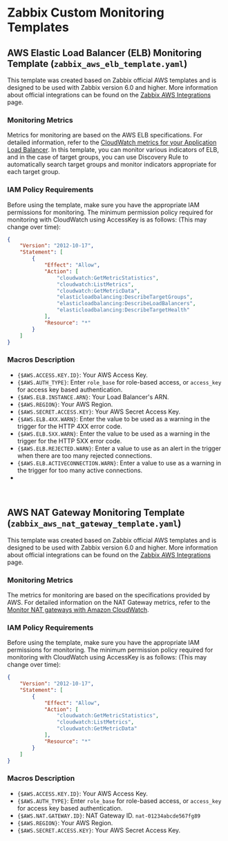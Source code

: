 # Zabbix Custom Monitoring Templates

## AWS Elastic Load Balancer (ELB) Monitoring Template (`zabbix_aws_elb_template.yaml`)

This template was created based on Zabbix official AWS templates and is designed to be used with Zabbix version 6.0 and higher.
More information about official integrations can be found on the [Zabbix AWS Integrations](https://www.zabbix.com/integrations/aws) page.

### Monitoring Metrics

Metrics for monitoring are based on the AWS ELB specifications. For detailed information, refer to the [CloudWatch metrics for your Application Load Balancer](https://docs.aws.amazon.com/elasticloadbalancing/latest/application/load-balancer-cloudwatch-metrics.html).
In this template, you can monitor various indicators of ELB, and in the case of target groups, you can use Discovery Rule to automatically search target groups and monitor indicators appropriate for each target group.

### IAM Policy Requirements

Before using the template, make sure you have the appropriate IAM permissions for monitoring. The minimum permission policy required for monitoring with CloudWatch using AccessKey is as follows:
(This may change over time):

```json
{
    "Version": "2012-10-17",
    "Statement": [
        {
            "Effect": "Allow",
            "Action": [
                "cloudwatch:GetMetricStatistics",
                "cloudwatch:ListMetrics",
                "cloudwatch:GetMetricData",
                "elasticloadbalancing:DescribeTargetGroups",
                "elasticloadbalancing:DescribeLoadBalancers",
                "elasticloadbalancing:DescribeTargetHealth"
            ],
            "Resource": "*"
        }
    ]
}
```

### Macros Description

- `{$AWS.ACCESS.KEY.ID}`: Your AWS Access Key.
- `{$AWS.AUTH_TYPE}`: Enter `role_base` for role-based access, or `access_key` for access key based authentication.
- `{$AWS.ELB.INSTANCE.ARN}`: Your Load Balancer's ARN.
- `{$AWS.REGION}`: Your AWS Region.
- `{$AWS.SECRET.ACCESS.KEY}`: Your AWS Secret Access Key.
- `{$AWS.ELB.4XX.WARN}`: Enter the value to be used as a warning in the trigger for the HTTP 4XX error code.
- `{$AWS.ELB.5XX.WARN}`: Enter the value to be used as a warning in the trigger for the HTTP 5XX error code.
- `{$AWS.ELB.REJECTED.WARN}`: Enter a value to use as an alert in the trigger when there are too many rejected connections.
- `{$AWS.ELB.ACTIVECONNECTION.WARN}`: Enter a value to use as a warning in the trigger for too many active connections.
- 
<br />

## AWS NAT Gateway Monitoring Template (`zabbix_aws_nat_gateway_template.yaml`)

This template was created based on Zabbix official AWS templates and is designed to be used with Zabbix version 6.0 and higher.
More information about official integrations can be found on the [Zabbix AWS Integrations](https://www.zabbix.com/integrations/aws) page.

### Monitoring Metrics

The metrics for monitoring are based on the specifications provided by AWS. For detailed information on the NAT Gateway metrics, refer to the [Monitor NAT gateways with Amazon CloudWatch](https://docs.aws.amazon.com/vpc/latest/userguide/vpc-nat-gateway-cloudwatch.html).

### IAM Policy Requirements

Before using the template, make sure you have the appropriate IAM permissions for monitoring. The minimum permission policy required for monitoring with CloudWatch using AccessKey is as follows:
(This may change over time):

```json
{
    "Version": "2012-10-17",
    "Statement": [
        {
            "Effect": "Allow",
            "Action": [
                "cloudwatch:GetMetricStatistics",
                "cloudwatch:ListMetrics",
                "cloudwatch:GetMetricData"
            ],
            "Resource": "*"
        }
    ]
}
```

### Macros Description

- `{$AWS.ACCESS.KEY.ID}`: Your AWS Access Key.
- `{$AWS.AUTH_TYPE}`: Enter `role_base` for role-based access, or `access_key` for access key based authentication.
- `{$AWS.NAT.GATEWAY.ID}`: NAT Gateway ID. `nat-01234abcde567fg89`
- `{$AWS.REGION}`: Your AWS Region.
- `{$AWS.SECRET.ACCESS.KEY}`: Your AWS Secret Access Key.
